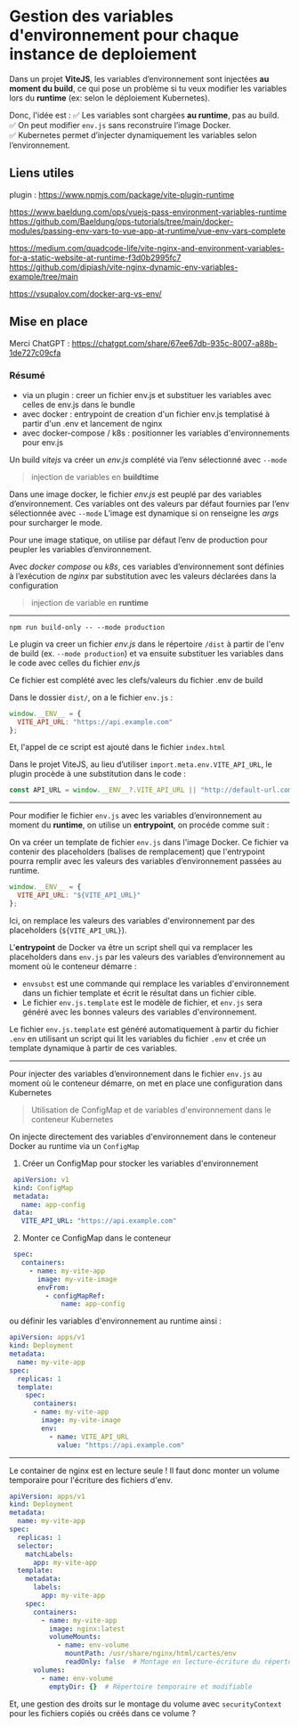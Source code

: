 # Gestion des variables d'environnement pour chaque instance de deploiement

Dans un projet **ViteJS**, les variables d’environnement sont injectées **au moment du build**, ce qui pose un problème si tu veux modifier les variables lors du **runtime** (ex: selon le déploiement Kubernetes).

Donc, l'idée est :
✅ Les variables sont chargées **au runtime**, pas au build.  
✅ On peut modifier `env.js` sans reconstruire l’image Docker.  
✅ Kubernetes permet d’injecter dynamiquement les variables selon l’environnement.  

## Liens utiles

plugin : <https://www.npmjs.com/package/vite-plugin-runtime>

<https://www.baeldung.com/ops/vuejs-pass-environment-variables-runtime>
<https://github.com/Baeldung/ops-tutorials/tree/main/docker-modules/passing-env-vars-to-vue-app-at-runtime/vue-env-vars-complete>

<https://medium.com/quadcode-life/vite-nginx-and-environment-variables-for-a-static-website-at-runtime-f3d0b2995fc7>
<https://github.com/dipiash/vite-nginx-dynamic-env-variables-example/tree/main>

<https://vsupalov.com/docker-arg-vs-env/>

## Mise en place

Merci ChatGPT :
<https://chatgpt.com/share/67ee67db-935c-8007-a88b-1de727c09cfa>

### Résumé

- via un plugin : creer un fichier env.js et substituer les variables avec celles de env.js dans le bundle
- avec docker : entrypoint de creation d'un fichier env.js templatisé à partir d'un .env et lancement de nginx
- avec docker-compose / k8s : positionner les variables d'environnements pour env.js

Un build *vitejs* va créer un *env.js* complété via l’env sélectionné avec `--mode`
> injection de variables en **buildtime**

Dans une image docker, le fichier *env.js* est peuplé par des variables d’environnement. Ces variables ont des valeurs par défaut fournies par l’env sélectionnée avec `--mode`
L’image est dynamique si on renseigne les *args* pour surcharger le mode.

Pour une image statique, on utilise par défaut l’env de production pour peupler les variables d’environnement.

Avec *docker compose* ou *k8s*, ces variables d’environnement sont définies à l’exécution de *nginx* par substitution avec les valeurs déclarées dans la configuration
> injection de variable en **runtime**

---

`npm run build-only -- --mode production`

Le plugin va creer un fichier *env.js* dans le répertoire `/dist` à partir de l'env de build (ex. `--mode production`) et va ensuite substituer les variables dans le code avec celles du fichier *env.js*

Ce fichier est complété avec les clefs/valeurs du fichier .env de build

Dans le dossier `dist/`, on a le fichier `env.js` :

```javascript
window.__ENV__ = {
  VITE_API_URL: "https://api.example.com"
};
```

Et, l'appel de ce script est ajouté dans le fichier `index.html`

Dans le projet ViteJS, au lieu d’utiliser `import.meta.env.VITE_API_URL`, le plugin procède à une substitution dans le code :

```javascript
const API_URL = window.__ENV__?.VITE_API_URL || "http://default-url.com";
```

---

Pour modifier le fichier `env.js` avec les variables d’environnement au moment du **runtime**, on utilise un **entrypoint**, on procéde comme suit :

On va créer un template de fichier `env.js` dans l'image Docker. Ce fichier va contenir des placeholders (balises de remplacement) que l'entrypoint pourra remplir avec les valeurs des variables d’environnement passées au runtime.

```javascript
window.__ENV__ = {
  VITE_API_URL: "${VITE_API_URL}"
};
```

Ici, on remplace les valeurs des variables d'environnement par des placeholders (`${VITE_API_URL}`).

L'**entrypoint** de Docker va être un script shell qui va remplacer les placeholders dans `env.js` par les valeurs des variables d’environnement au moment où le conteneur démarre :

- `envsubst` est une commande qui remplace les variables d'environnement dans un fichier template et écrit le résultat dans un fichier cible.
- Le fichier `env.js.template` est le modèle de fichier, et `env.js` sera généré avec les bonnes valeurs des variables d'environnement.

Le fichier `env.js.template` est généré automatiquement à partir du fichier `.env` en utilisant un script qui lit les variables du fichier `.env` et crée un template dynamique à partir de ces variables.

---

Pour injecter des variables d’environnement dans le fichier `env.js` au moment où le conteneur démarre, on met en place une configuration dans Kubernetes

> Utilisation de ConfigMap et de variables d'environnement dans le conteneur Kubernetes

On injecte directement des variables d'environnement dans le conteneur Docker au runtime via un `ConfigMap`

1. Créer un ConfigMap pour stocker les variables d'environnement

  ```yaml
   apiVersion: v1
   kind: ConfigMap
   metadata:
     name: app-config
   data:
     VITE_API_URL: "https://api.example.com"
  ```

2. Monter ce ConfigMap dans le conteneur

  ```yaml
   spec:
     containers:
       - name: my-vite-app
         image: my-vite-image
         envFrom:
           - configMapRef:
               name: app-config
  ```

ou définir les variables d'environnement au runtime ainsi :

```yaml
apiVersion: apps/v1
kind: Deployment
metadata:
  name: my-vite-app
spec:
  replicas: 1
  template:
    spec:
      containers:
      - name: my-vite-app
        image: my-vite-image
        env:
          - name: VITE_API_URL
            value: "https://api.example.com"
```

---

Le container de nginx est en lecture seule !
Il faut donc monter un volume temporaire pour l'écriture des fichiers d'env.

```yaml
apiVersion: apps/v1
kind: Deployment
metadata:
  name: my-vite-app
spec:
  replicas: 1
  selector:
    matchLabels:
      app: my-vite-app
  template:
    metadata:
      labels:
        app: my-vite-app
    spec:
      containers:
        - name: my-vite-app
          image: nginx:latest
          volumeMounts:
            - name: env-volume
              mountPath: /usr/share/nginx/html/cartes/env
              readOnly: false  # Montage en lecture-écriture du répertoire "env/"
      volumes:
        - name: env-volume
          emptyDir: {}  # Répertoire temporaire et modifiable
```

Et, une gestion des droits sur le montage du volume avec `securityContext` pour les fichiers copiés ou créés dans ce volume ?
